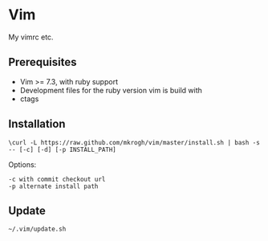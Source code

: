 Vim
===
My vimrc etc.

Prerequisites
-------------
- Vim >= 7.3, with ruby support
- Development files for the ruby version vim is build with
- ctags

Installation
------------
    \curl -L https://raw.github.com/mkrogh/vim/master/install.sh | bash -s -- [-c] [-d] [-p INSTALL_PATH]

Options: 

    -c with commit checkout url
    -p alternate install path

Update
------
    ~/.vim/update.sh
